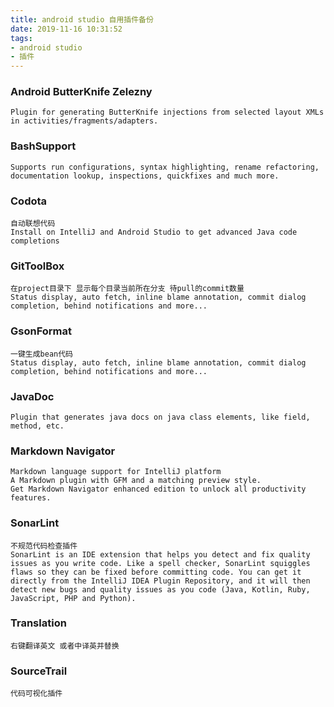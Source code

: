 ```yaml
---
title: android studio 自用插件备份
date: 2019-11-16 10:31:52
tags: 
- android studio
- 插件
---
```


### Android ButterKnife Zelezny
	Plugin for generating ButterKnife injections from selected layout XMLs in activities/fragments/adapters.

### BashSupport
	Supports run configurations, syntax highlighting, rename refactoring, documentation lookup, inspections, quickfixes and much more.

### Codota
	自动联想代码
	Install on IntelliJ and Android Studio to get advanced Java code completions

### GitToolBox
	在project目录下 显示每个目录当前所在分支 待pull的commit数量
	Status display, auto fetch, inline blame annotation, commit dialog completion, behind notifications and more...

### GsonFormat
	一键生成bean代码
	Status display, auto fetch, inline blame annotation, commit dialog completion, behind notifications and more...

### JavaDoc
	Plugin that generates java docs on java class elements, like field, method, etc.

### Markdown Navigator
	Markdown language support for IntelliJ platform
	A Markdown plugin with GFM and a matching preview style.
	Get Markdown Navigator enhanced edition to unlock all productivity features.

### SonarLint
	不规范代码检查插件
	SonarLint is an IDE extension that helps you detect and fix quality issues as you write code. Like a spell checker, SonarLint squiggles flaws so they can be fixed before committing code. You can get it directly from the IntelliJ IDEA Plugin Repository, and it will then detect new bugs and quality issues as you code (Java, Kotlin, Ruby, JavaScript, PHP and Python).

### Translation
	右键翻译英文 或者中译英并替换

### SourceTrail
	代码可视化插件






